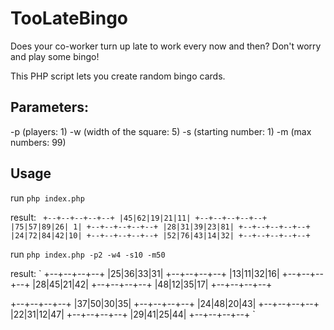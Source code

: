 # TooLateBingo
Does your co-worker turn up late to work every now and then? Don't worry and play some bingo!

This PHP script lets you create random bingo cards.

## Parameters:
 -p (players: 1)
 -w (width of the square: 5)
 -s (starting number: 1)
 -m (max numbers: 99)
 
## Usage
run `php index.php`

result:
` +--+--+--+--+--+
 |45|62|19|21|11|
 +--+--+--+--+--+
 |75|57|89|26| 1|
 +--+--+--+--+--+
 |28|31|39|23|81|
 +--+--+--+--+--+
 |24|72|84|42|10|
 +--+--+--+--+--+
 |52|76|43|14|32|
 +--+--+--+--+--+`

run `php index.php -p2 -w4 -s10 -m50`

result:
` +--+--+--+--+
 |25|36|33|31|
 +--+--+--+--+
 |13|11|32|16|
 +--+--+--+--+
 |28|45|21|42|
 +--+--+--+--+
 |48|12|35|17|
 +--+--+--+--+

 +--+--+--+--+
 |37|50|30|35|
 +--+--+--+--+
 |24|48|20|43|
 +--+--+--+--+
 |22|31|12|47|
 +--+--+--+--+
 |29|41|25|44|
 +--+--+--+--+
`
